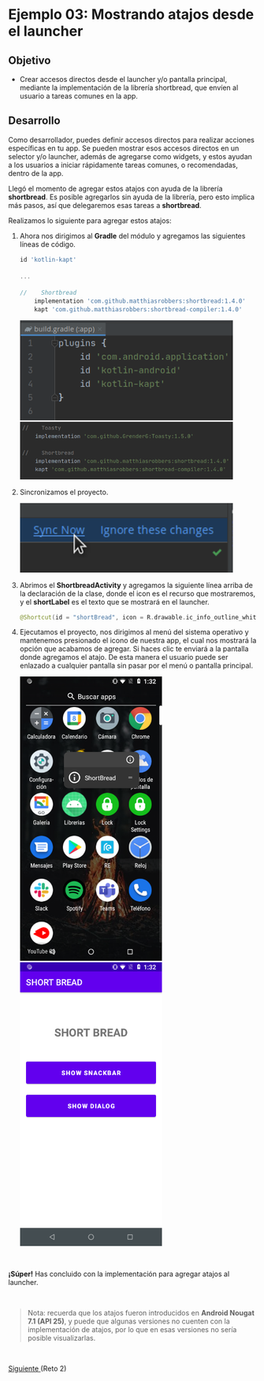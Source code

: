 # Ejemplo 03: Mostrando atajos desde el launcher

## Objetivo

* Crear accesos directos desde el launcher y/o pantalla principal, mediante la implementación de la librería shortbread, que envíen al usuario a tareas comunes en la app.

## Desarrollo

Como desarrollador, puedes definir accesos directos para realizar acciones específicas en tu app. Se pueden mostrar esos accesos directos en un selector y/o launcher, además de agregarse como widgets, y estos ayudan a los usuarios a iniciar rápidamente tareas comunes, o recomendadas, dentro de la app.

Llegó el momento de agregar estos atajos con ayuda de la librería **shortbread**. Es posible agregarlos sin ayuda de la librería, pero esto implica más pasos, así que delegaremos esas tareas a **shortbread**.

Realizamos lo siguiente para agregar estos atajos:

1. Ahora nos dirigimos al **Gradle** del módulo y agregamos las siguientes líneas de código.

    ```gradle
    id 'kotlin-kapt'

    ...

    //    Shortbread
        implementation 'com.github.matthiasrobbers:shortbread:1.4.0'
        kapt 'com.github.matthiasrobbers:shortbread-compiler:1.4.0'
    ```

    <img src="assets/01.png" width="90%"/> 

    <img src="assets/02.png" width="90%"/> 

2. Sincronizamos el proyecto.

     <img src="assets/03.png" width="90%"/> 

3. Abrimos el **ShortbreadActivity** y agregamos la siguiente línea arriba de la declaración de la clase, donde el icon es el recurso que mostraremos, y el **shortLabel** es el texto que se mostrará en el launcher.

    ```kotlin
    @Shortcut(id = "shortBread", icon = R.drawable.ic_info_outline_white_24dp, shortLabel = "ShortBread")
    ```

4. Ejecutamos el proyecto, nos dirigimos al menú del sistema operativo y mantenemos presionado el icono de nuestra app, el cual nos mostrará la opción que acabamos de agregar. Si haces clic te enviará a la pantalla donde agregamos el atajo. De esta manera el usuario puede ser enlazado a cualquier pantalla sin pasar por el menú o pantalla principal.

    <img src="assets/04.png" width="60%"/> 

    <img src="assets/05.png" width="60%"/> 

</br>

**¡Súper!** Has concluido con la implementación para agregar atajos al launcher. 

</br>

> Nota: recuerda que los atajos fueron introducidos en **Android Nougat 7.1 (API 25)**, y puede que algunas versiones no cuenten con la implementación de atajos, por lo que en esas versiones no sería posible visualizarlas.

</br>

[Siguiente ](../Reto-02/README.md)(Reto 2)